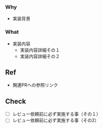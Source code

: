### Why
- 実装背景

### What
- 実装内容 
  - 実装内容詳細その１
  - 実装内容詳細その２

## Ref
- 関連PRへの参照リンク

## Check
- [ ] レビュー依頼前に必ず実施する事（その１）
- [ ] レビュー依頼前に必ず実施する事（その2）